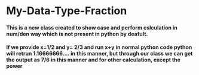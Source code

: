 <h1>My-Data-Type-Fraction</h1>

<h4>This is a new class created to show case and perform cslculation in num/den way which is not present in python by deafult.</h4>
<h4>If we provide x=1/2 and y= 2/3 and run x+y in normal python code python will retrun 1.16666666.... in this manner, but through our class we can get the output as 7/6 in this manner and for other calculation, except the power  </h4>
